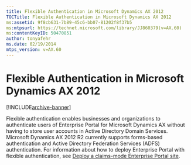 ```yaml
---
title: Flexible Authentication in Microsoft Dynamics AX 2012
TOCTitle: Flexible Authentication in Microsoft Dynamics AX 2012
ms:assetid: 9f8cb631-7b89-45c6-bb07-81202f8f37b5
ms:mtpsurl: https://technet.microsoft.com/library/JJ860379(v=AX.60)
ms:contentKeyID: 50470851
author: tonyafehr
ms.date: 02/19/2014
mtps_version: v=AX.60
---
```


# Flexible Authentication in Microsoft Dynamics AX 2012 


[!INCLUDE[archive-banner](includes/archive-banner.md)]


Flexible authentication enables businesses and organizations to authenticate users of Enterprise Portal for Microsoft Dynamics AX without having to store user accounts in Active Directory Domain Services. Microsoft Dynamics AX 2012 R2 currently supports forms-based authentication and Active Directory Federation Services (ADFS) authentication. For information about how to deploy Enterprise Portal with flexible authentication, see [Deploy a claims-mode Enterprise Portal site](deploy-a-claims-mode-enterprise-portal-site.md).

  


